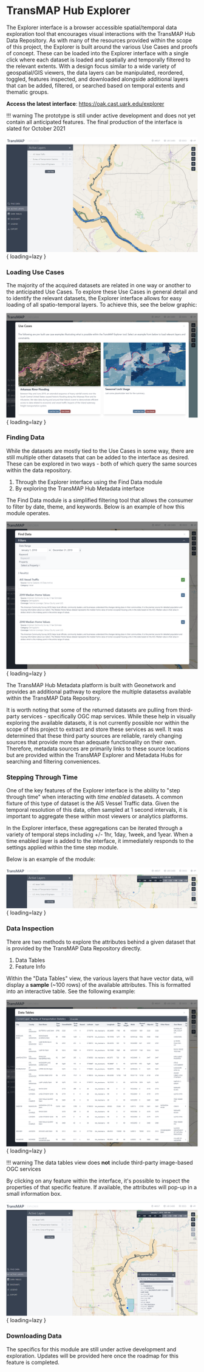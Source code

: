# TransMAP Hub Explorer

The Explorer interface is a browser accessible spatial/temporal data exploration tool that encourages visual interactions with the TransMAP Hub Data Repository. As with many of the resources provided within the scope of this project, the Explorer is built around the various Use Cases and proofs of concept. These can be loaded into the Explorer interface with a single click where each dataset is loaded and spatially and temporally filtered to the relevant extents. With a design focus similar to a wide variety of geospatial/GIS viewers, the data layers can be manipulated, reordered, toggled, features inspected, and downloaded alongside additional layers that can be added, filtered, or searched based on temporal extents and thematic groups.

**Access the latest interface**: https://oak.cast.uark.edu/explorer

!!! warning
    The prototype is still under active development and does not yet contain all anticipated features. The final production of the interface is slated for October 2021

![ExplorerActiveLayers](img/explorer-active-layers.png){ loading=lazy }

### Loading Use Cases

The majority of the acquired datasets are related in one way or another to the anticipated Use Cases. To explore these Use Cases in general detail and to identify the relevant datasets, the Explorer interface allows for easy loading of all spatio-temporal layers. To achieve this, see the below graphic:

![ExplorerUseCases](img/explorer-use-cases.png){ loading=lazy }

### Finding Data

While the datasets are mostly tied to the Use Cases in some way, there are still multiple other datasets that can be added to the interface as desired. These can be explored in two ways - both of which query the same sources within the data repository.

1. Through the Explorer interface using the Find Data module
2. By exploring the TransMAP Hub Metadata interface

The Find Data module is a simplified filtering tool that allows the consumer to filter by date, theme, and keywords. Below is an example of how this module operates.

![ExplorerFindData](img/explorer-find-data.png){ loading=lazy }

The TransMAP Hub Metadata platform is built with Geonetwork and provides an additional pathway to explore the multiple datasetss available within the TransMAP Data Repository.

It is worth noting that some of the returned datasets are pulling from third-party services - specifically OGC map services. While these help in visually exploring the available datasets, it is not currently possible nor within the scope of this project to extract and store these services as well. It was determined that these third party sources are reliable, rarely changing sources that provide more than adequate functionality on their own. Therefore, metadata sources are primarily links to these source locations but are provided within the TransMAP Explorer and Metadata Hubs for searching and filtering conveniences.

### Stepping Through Time

One of the key features of the Explorer interface is the ability to "step through time" when interacting with *time enabled* datasets. A common fixture of this type of dataset is the AIS Vessel Traffic data. Given the temporal resolution of this data, often sampled at 1 second intervals, it is important to aggregate these within most viewers or analytics platforms.

In the Explorer interface, these aggregations can be iterated through a variety of temporal steps including +/- 1hr, 1day, 1week, and 1year. When a time enabled layer is added to the interface, it immediately responds to the settings applied within the time step module.

Below is an example of the module:

![ExplorerTimeStep](img/explorer-time-step.png){ loading=lazy }


### Data Inspection

There are two methods to explore the attributes behind a given dataset that is provided by the TransMAP Data Repository directly.

1. Data Tables
2. Feature Info

Within the "Data Tables" view, the various layers that have vector data, will display a **sample** (~100 rows) of the available attributes. This is formatted into an interactive table. See the following example:

![ExplorerDataTables](img/explorer-data-tables.png){ loading=lazy }

!!! warning
    The data tables view does **not** include third-party image-based OGC services

By clicking on any feature within the interface, it's possible to inspect the properties of that specific feature. If available, the attributes will pop-up in a small information box.

![ExplorerIdentifyTool](img/explorer-identify.png){ loading=lazy }


### Downloading Data

The specifics for this module are still under active development and exploration. Updates will be provided here once the roadmap for this feature is completed.

